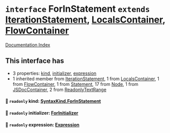 # `interface` ForInStatement `extends` [IterationStatement](../interface.IterationStatement/README.md), [LocalsContainer](../interface.LocalsContainer/README.md), [FlowContainer](../interface.FlowContainer/README.md)

[Documentation Index](../README.md)

## This interface has

- 3 properties:
[kind](#-readonly-kind-syntaxkindforinstatement),
[initializer](#-readonly-initializer-forinitializer),
[expression](#-readonly-expression-expression)
- 1 inherited member from [IterationStatement](../interface.IterationStatement/README.md), 1 from [LocalsContainer](../interface.LocalsContainer/README.md), 1 from [FlowContainer](../interface.FlowContainer/README.md), 1 from [Statement](../interface.Statement/README.md), 17 from [Node](../interface.Node/README.md), 1 from [JSDocContainer](../interface.JSDocContainer/README.md), 2 from [ReadonlyTextRange](../interface.ReadonlyTextRange/README.md)


#### 📄 `readonly` kind: [SyntaxKind.ForInStatement](../enum.SyntaxKind/README.md#forinstatement--249)



#### 📄 `readonly` initializer: [ForInitializer](../type.ForInitializer/README.md)



#### 📄 `readonly` expression: [Expression](../interface.Expression/README.md)



